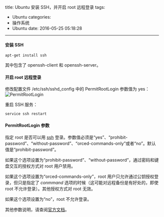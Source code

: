 title: Ubuntu 安装 SSH，并开启 root 远程登录
tags:
  - Ubuntu
categories:
  - 操作系统
  - Ubuntu
date: 2016-05-25 05:18:28
---

#### 安装 SSH

    apt-get install ssh

其中包含了 openssh-client 和 openssh-server。

<!-- more -->

#### 开启 root 远程登录

修改配置文件 /etc/ssh/sshd_config 中的 PermitRootLogin 参数值为 yes：  
![PermitRootLogin](/uploads/20160525/ssh-PermitRootLogin.png)

重启 SSH 服务：

    service ssh restart

#### PermitRootLogin 参数

指定 root 是否可以用 [ssh](http://man.openbsd.org/ssh.1) 登录。参数值必须是“yes”、“prohibit-password”、“without-password”、“orced-commands-only”或者“no”。默认值是“prohibit-password”。

如果这个选项设置为“prohibit-password”、“without-password”，通过密码和键盘交互的授权方式对 root 用户禁用。

如果这个选项设置为“orced-commands-only”，root 用户只允许通过公钥授权登录，但只是指定了 *conmmand* 选项的时候（这可能对远程备份是有好处的，即使 root 不允许登录）。其他授权方式对 root 无效。

如果这个选项设置为“no”，root 不允许登录。

其他参数说明，请查阅[官方文档](http://man.openbsd.org/sshd_config)。
